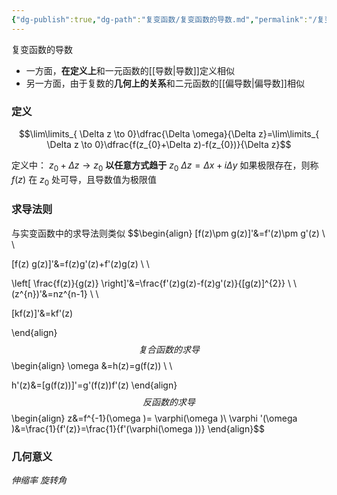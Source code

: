```yaml
---
{"dg-publish":true,"dg-path":"复变函数/复变函数的导数.md","permalink":"/复变函数/复变函数的导数/","dgPassFrontmatter":true,"noteIcon":"","created":"2024-07-04T18:21:51.825+08:00","updated":"2024-10-28T19:25:48.666+08:00"}
---
```


复变函数的导数
- 一方面，**在定义上**和一元函数的[[导数\|导数]]定义相似
- 另一方面，由于复数的**几何上的关系**和二元函数的[[偏导数\|偏导数]]相似
### 定义

$$\lim\limits_{ \Delta z \to 0}\dfrac{\Delta \omega}{\Delta z}=\lim\limits_{ \Delta z \to 0}\dfrac{f(z_{0}+\Delta z)-f(z_{0})}{\Delta z}$$


定义中： $z_{0}+\Delta z\to z_{0}$ **以任意方式趋于** $z_{0}$
$\Delta z=\Delta x+i\Delta y$
如果极限存在，则称 $f(z)$ 在 $z_{0}$ 处可导，且导数值为极限值

### 求导法则
与实变函数中的求导法则类似
$$\begin{align}
[f(z)\pm g(z)]'&=f'(z)\pm g'(z) \\ \\

[f(z) g(z)]'&=f(z)g'(z)+f'(z)g(z) \\ \\

\left[ \frac{f(z)}{g(z)} \right]'&=\frac{f'(z)g(z)-f(z)g'(z)}{[g(z)]^{2}} \\ \\
(z^{n})'&=nz^{n-1} \\ \\


[kf(z)]'&=kf'(z)

\end{align}$$
复合函数的求导
$$\begin{align}
\omega &=h(z)=g(f(z)) \\ \\

h'(z)&=[g(f(z))]'=g'(f(z))f'(z)
\end{align}$$
反函数的求导
$$\begin{align}
z&=f^{-1}(\omega )= \varphi(\omega )\\
\varphi '(\omega )&=\frac{1}{f'(z)}=\frac{1}{f'(\varphi(\omega ))}
\end{align}$$

### 几何意义
*伸缩率*
*旋转角*


